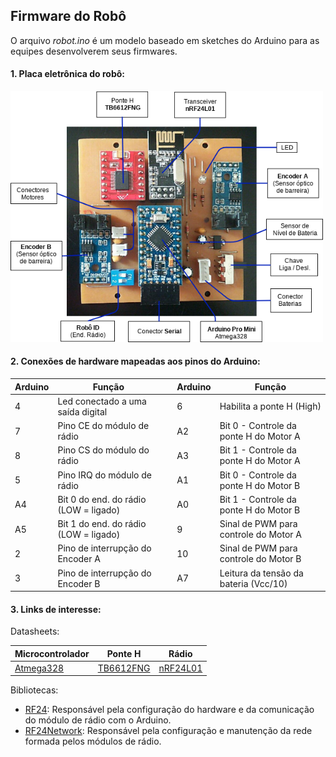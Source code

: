 ## Firmware do Robô  

O arquivo *robot.ino* é um modelo baseado em sketches do Arduino para as equipes desenvolverem seus firmwares.


#### 1. Placa eletrônica do robô:

<img src="https://github.com/alex-co/vsss/blob/master/img/robo_placa_eletronica.png" width="500">


#### 2. Conexões de hardware mapeadas aos pinos do Arduino:

| Arduino | Função | | Arduino | Função |
| --- | --- | --- | --- | --- |
| 4 | Led conectado a uma saída digital | | 6 | Habilita a ponte H (High) |
| 7 | Pino CE do módulo de rádio | | A2 | Bit 0 - Controle da ponte H do Motor A |
| 8 | Pino CS do módulo do rádio | | A3 | Bit 1 - Controle da ponte H do Motor A |
| 5 | Pino IRQ do módulo de rádio | | A1 | Bit 0 - Controle da ponte H do Motor B |
| A4 | Bit 0 do end. do rádio (LOW = ligado) | | A0 | Bit 1 - Controle da ponte H do Motor B |
| A5 | Bit 1 do end. do rádio (LOW = ligado) | | 9 | Sinal de PWM para controle  do Motor A |
| 2 | Pino de interrupção do Encoder A | | 10 | Sinal de PWM para controle  do Motor B |
| 3 | Pino de interrupção do Encoder B | | A7 | Leitura da tensão da bateria (Vcc/10)|


#### 3. Links de interesse:

Datasheets:

| Microcontrolador | Ponte H | Rádio |
| --- | --- | --- |
| [Atmega328](http://ww1.microchip.com/downloads/en/DeviceDoc/Atmel-7810-Automotive-Microcontrollers-ATmega328P_Datasheet.pdf "Atmega328") | [TB6612FNG](https://www.pololu.com/file/0J86/TB6612FNG.pdf "TB6612FNG") | [nRF24L01](https://infocenter.nordicsemi.com/pdf/nRF24L01P_PS_v1.0.pdf "nRF24L01") |

Bibliotecas:

* [RF24](http://tmrh20.github.io/RF24/classRF24.html): Responsável pela configuração do hardware e da comunicação do módulo de rádio com o Arduino.
* [RF24Network](http://tmrh20.github.io/RF24Network/classRF24Network.html): Responsável pela configuração e manutenção da rede formada pelos módulos de rádio.
